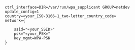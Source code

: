     ctrl_interface=DIR=/var/run/wpa_supplicant GROUP=netdev
    update_config=1
    country=«your_ISO-3166-1_two-letter_country_code»
    network={

        ssid="«your_SSID»"
        psk="«your_PSK»"
        key_mgmt=WPA-PSK
    }
